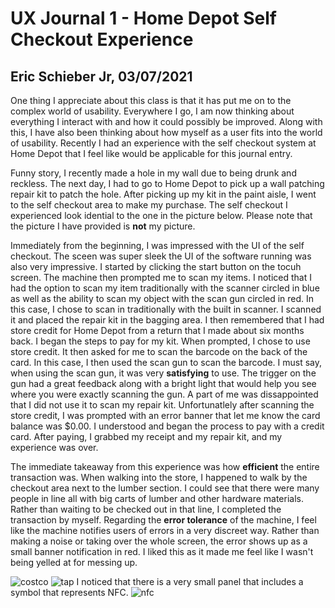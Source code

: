 # UX Journal 1 - Home Depot Self Checkout Experience

## Eric Schieber Jr, 03/07/2021

One thing I appreciate about this class is that it has put me on to the complex world of usability. Everywhere I go, I am now thinking about everything I interact with and how it could possibly be improved. Along with this, I have also been thinking about how myself as a user fits into the world of usability. Recently I had an experience with the self checkout system at Home Depot that I feel like would be applicable for this journal entry.

Funny story, I recently made a hole in my wall due to being drunk and reckless. The next day, I had to go to Home Depot to pick up a wall patching repair kit to patch the hole. After picking up my kit in the paint aisle, I went to the self checkout area to make my purchase. The self checkout I experienced look idential to the one in the picture below. Please note that the picture I have provided is **not** my picture.

Immediately from the beginning, I was impressed with the UI of the self checkout. The sceen was super sleek the UI of the software running was also very impressive. I started by clicking the start button on the tocuh screen. The machine then prompted me to scan my items. I noticed that I had the option to scan my item traditionally with the scanner circled in blue as well as the ability to scan my object with the scan gun circled in red. In this case, I chose to scan in traditionally with the built in scanner. I scanned it and placed the repair kit in the bagging area. I then remembered that I had store credit for Home Depot from a return that I made about six months back. I began the steps to pay for my kit. When prompted, I chose to use store credit. It then asked for me to scan the barcode on the back of the card. In this case, I then used the scan gun to scan the barcode. I must say, when using the scan gun, it was very **satisfying** to use. The trigger on the gun had a great feedback along with a bright light that would help you see where you were exactly scanning the gun. A part of me was dissappointed that I did not use it to scan my repair kit. Unfortunatlely after scanning the store credit, I was prompted with an error banner that let me know the card balance was $0.00. I understood and began the process to pay with a credit card. After paying, I grabbed my receipt and my repair kit, and my experience was over.

The immediate takeaway from this experience was how **efficient** the entire transaction was. When walking into the store, I happened to walk by the checkout area next to the lumber section. I could see that there were many people in line all with big carts of lumber and other hardware materials. Rather than waiting to be checked out in that line, I completed the transaction by myself. Regarding the **error tolerance** of the machine, I feel like the machine notifies users of errors in a very discreet way. Rather than making a noise or taking over the whole screen, the error shows up as a small banner notification in red. I liked this as it made me feel like I wasn't being yelled at for messing up.

![costco](costco.jpg)
![tap](tap.jpg)
I noticed that there is a very small panel that includes a symbol that represents NFC. 
![nfc](nfc.png)
 
